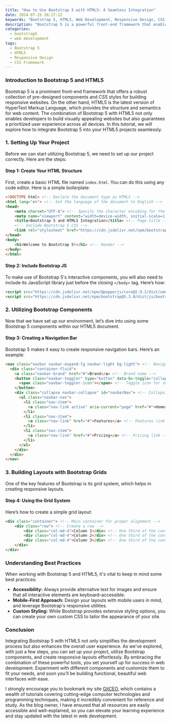 ```yaml
---
title: "How to Use Bootstrap 5 with HTML5: A Seamless Integration"
date: 2024-07-25 20:27:12
keywords: "Bootstrap 5, HTML5, Web Development, Responsive Design, CSS Framework"
description: "Bootstrap 5 is a powerful front-end framework that enables developers to create responsive and modern web applications swiftly. Integrating it with HTML5 can enhance your web projects significantly. This tutorial provides a comprehensive guide on how to effectively use Bootstrap 5 with HTML5, discussing its features, benefits, and practical steps for seamless integration. Learn how to deploy Bootstrap 5 components, layout your sections, and style your web pages using the latest HTML5 specifications. Explore best practices to ensure your projects not only look good but also function flawlessly. Whether you're a beginner or looking to refresh your skills, this guide is packed with examples, code snippets, and insightful explanations that will take your web development expertise to the next level."
categories:
  - bootstrap5
  - web development
tags:
  - Bootstrap 5
  - HTML5
  - Responsive Design
  - CSS Framework
---
```


### Introduction to Bootstrap 5 and HTML5

Bootstrap 5 is a prominent front-end framework that offers a robust collection of pre-designed components and CSS styles for building responsive websites. On the other hand, HTML5 is the latest version of HyperText Markup Language, which provides the structure and semantics for web content. The combination of Bootstrap 5 with HTML5 not only enables developers to build visually appealing websites but also guarantees a prioritized user experience across all devices. In this tutorial, we will explore how to integrate Bootstrap 5 into your HTML5 projects seamlessly.

<!-- more -->

### 1. Setting Up Your Project

Before we can start utilizing Bootstrap 5, we need to set up our project correctly. Here are the steps:

#### Step 1: Create Your HTML Structure

First, create a basic HTML file named `index.html`. You can do this using any code editor. Here is a simple boilerplate:

```html
<!DOCTYPE html> <!-- Declare the document type as HTML5 -->
<html lang="en"> <!-- Set the language of the document to English -->
<head>
    <meta charset="UTF-8"> <!-- Specify the character encoding for the document -->
    <meta name="viewport" content="width=device-width, initial-scale=1.0"> <!-- Responsive viewport settings -->
    <title>Bootstrap 5 and HTML5 Integration</title> <!-- Page title -->
    <!-- Include Bootstrap 5 CSS -->
    <link rel="stylesheet" href="https://cdn.jsdelivr.net/npm/bootstrap@5.3.0/dist/css/bootstrap.min.css" integrity="sha384-..." crossorigin="anonymous"> 
</head>
<body>
    <h1>Welcome to Bootstrap 5!</h1> <!-- Header -->
</body>
</html>
```

#### Step 2: Include Bootstrap JS

To make use of Bootstrap 5's interactive components, you will also need to include its JavaScript library just before the closing `</body>` tag. Here’s how:

```html
<script src="https://cdn.jsdelivr.net/npm/@popperjs/core@2.9.2/dist/umd/popper.min.js" integrity="sha384-..." crossorigin="anonymous"></script> <!-- Required for tooltip and popover positioning -->
<script src="https://cdn.jsdelivr.net/npm/bootstrap@5.3.0/dist/js/bootstrap.min.js" integrity="sha384-..." crossorigin="anonymous"></script> <!-- Bootstrap JS -->
```

### 2. Utilizing Bootstrap Components

Now that we have set up our environment, let’s dive into using some Bootstrap 5 components within our HTML5 document.

#### Step 3: Creating a Navigation Bar

Bootstrap 5 makes it easy to create responsive navigation bars. Here’s an example:

```html
<nav class="navbar navbar-expand-lg navbar-light bg-light"> <!-- Navigation bar with light background -->
  <div class="container-fluid">
    <a class="navbar-brand" href="#">Brand</a> <!-- Brand name -->
    <button class="navbar-toggler" type="button" data-bs-toggle="collapse" data-bs-target="#navbarNav" aria-controls="navbarNav" aria-expanded="false" aria-label="Toggle navigation">
      <span class="navbar-toggler-icon"></span> <!-- Toggle icon for smaller screens -->
    </button>
    <div class="collapse navbar-collapse" id="navbarNav"> <!-- Collapsible menu -->
      <ul class="navbar-nav">
        <li class="nav-item">
          <a class="nav-link active" aria-current="page" href="#">Home</a> <!-- Home link -->
        </li>
        <li class="nav-item">
          <a class="nav-link" href="#">Features</a> <!-- Features link -->
        </li>
        <li class="nav-item">
          <a class="nav-link" href="#">Pricing</a> <!-- Pricing link -->
        </li>
      </ul>
    </div>
  </div>
</nav>
```

### 3. Building Layouts with Bootstrap Grids

One of the key features of Bootstrap is its grid system, which helps in creating responsive layouts.

#### Step 4: Using the Grid System

Here’s how to create a simple grid layout:

```html
<div class="container"> <!-- Main container for proper alignment -->
    <div class="row"> <!-- Create a row -->
        <div class="col-md-4">Column 1</div> <!-- One third of the container -->
        <div class="col-md-4">Column 2</div> <!-- One third of the container -->
        <div class="col-md-4">Column 3</div> <!-- One third of the container -->
    </div>
</div>
```

### Understanding Best Practices

When working with Bootstrap 5 and HTML5, it's vital to keep in mind some best practices:

- **Accessibility:** Always provide alternative text for images and ensure that all interactive elements are keyboard-accessible.
- **Mobile-First Approach:** Design your layouts with mobile users in mind, and leverage Bootstrap's responsive utilities.
- **Custom Styling:** While Bootstrap provides extensive styling options, you can create your own custom CSS to tailor the appearance of your site.

### Conclusion

Integrating Bootstrap 5 with HTML5 not only simplifies the development process but also enhances the overall user experience. As we've explored, with just a few steps, you can set up your project, utilize Bootstrap components, and create responsive layouts effortlessly. By embracing the combination of these powerful tools, you set yourself up for success in web development. Experiment with different components and customize them to fit your needs, and soon you’ll be building functional, beautiful web interfaces with ease.

I strongly encourage you to bookmark my site [GitCEO](https://gitceo.com), which contains a wealth of tutorials covering cutting-edge computer technologies and programming techniques, making it incredibly convenient for reference and study. As the blog owner, I have ensured that all resources are easily accessible and well-explained, so you can elevate your learning experience and stay updated with the latest in web development.